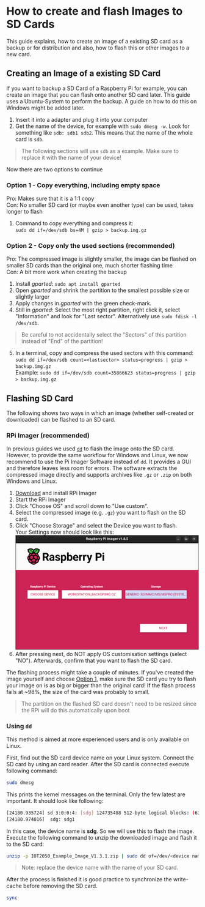 # How to create and flash Images to SD Cards
This guide explains, how to create an image of a existing SD card as a backup or for distribution and also, how to flash this or other images to a new card.

## Creating an Image of a existing SD Card
If you want to backup a SD Card of a Raspberry Pi for example, you can create an image that you can flash onto another SD card later.
This guide uses a Ubuntu-System to perform the backup.
A guide on how to do this on Windows might be added later.

1. Insert it into a adapter and plug it into your computer
2. Get the name of the device, for example with `sudo dmesg -w`. 
   Look for something like `sdb: sdb1 sdb2`. 
   This means that the name of the whole card is `sdb`.

>The following sections will use `sdb` as a example.
Make sure to replace it with the name of your device!

Now there are two options to continue
### Option 1 - Copy everything, including empty space
Pro: Makes sure that it is a 1:1 copy <br>
Con: No smaller SD card (or maybe even another type) can be used, takes longer to flash
1. Command to copy everything and compress it: <br>
`sudo dd if=/dev/sdb bs=4M | gzip > backup.img.gz`

### Option 2 - Copy only the used sections (recommended)
Pro: The compressed image is slightly smaller, the image can be flashed on smaller SD cards than the original one, much shorter flashing time <br>
Con: A bit more work when creating the backup 
1. Install *gparted*: `sudo apt install gparted`
2. Open *gparted* and shrink the partition to the smallest possible size or slightly larger
3. Apply changes in *gparted* with the green check-mark.
4. Still in *gparted*: Select the most right partition, right click it, select "Information" and look for "Last sector". Alternatively use `sudo fdisk -l /dev/sdb`. 
> Be careful to not accidentally select the "Sectors" of this partition instead of "End" of the partition!
5. In a terminal, copy and compress the used sectors with this command: <br>
  `sudo dd if=/dev/sdb count=<lastsector> status=progress | gzip > backup.img.gz` <br>
  Example: `sudo dd if=/dev/sdb count=35866623 status=progress | gzip > backup.img.gz`

## Flashing SD Card
The following shows two ways in which an image (whether self-created or downloaded) can be flashed to an SD card.

### RPi Imager (recommended)
In previous guides we used [`dd`](#using-dd) to flash the image onto the SD card.
However, to provide the same workflow for Windows and Linux, we now recommend to use the Pi Imager Software instead of `dd`.
It provides a GUI and therefore leaves less room for errors.
The software extracts the compressed image directly and supports archives like `.gz` or `.zip` on both Windows and Linux.

1. [Download](https://www.raspberrypi.com/software/) and install RPi Imager
2. Start the RPi Imager
3. Click "Choose OS" and scroll down to "Use custom".
4. Select the compressed image (e.g. `.gz`) you want to flash on the SD card.
5. Click "Choose Storage" and select the Device you want to flash. <br>
Your Settings now should look like this:
![alt text](../image/rpi-imager.png)
6. After pressing next, do NOT apply OS customisation settings (select "NO"). Afterwards, confirm that you want to flash the SD card.

The flashing process might take a couple of minutes. If you've created the image yourself and choose [Option 1](#option-1---copy-everything-including-empty-space), make sure the SD card you try to flash your image on is as big or bigger than the original card! If the flash process fails at ~98%, the size of the card was probably to small.

> The partition on the flashed SD card doesn't need to be resized since the RPi will do this automatically upon boot

### Using `dd`
This method is aimed at more experienced users and is only available on Linux.

First, find out the SD card device name on your Linux system. Connect the SD card by using an card reader. After the SD card is connected execute following command:

```bash
sudo dmesg
```

This prints the kernel messages on the terminal. Only the few latest are important. It should look like following:

```bash
[24180.935724] sd 3:0:0:4: [sdg] 124735488 512-byte logical blocks: (63.9 GB/59.5 GiB)
[24180.974016]  sdg: sdg1
```

In this case, the device name is **sdg**. So we will use this to flash the image. Execute the following command to unzip the downloaded image and flash it to the SD card:

```bash
unzip -p IOT2050_Example_Image_V1.3.1.zip | sudo dd of=/dev/<device name like sdg> bs=4M status=progress
```
> Note: replace the device name with the name of your SD card. 

After the process is finished it is good practice to synchronize the write-cache before removing the SD card.

```bash
sync
```